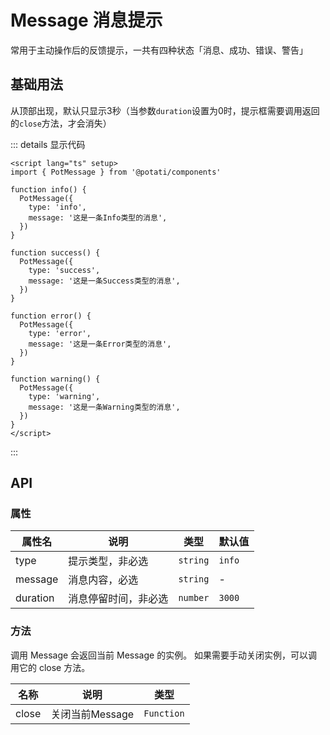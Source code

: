 <script setup>
import basic from '../examples/message/basic.vue'
</script>

# Message 消息提示

常用于主动操作后的反馈提示，一共有四种状态「消息、成功、错误、警告」

## 基础用法

从顶部出现，默认只显示3秒（当参数`duration`设置为0时，提示框需要调用返回的`close`方法，才会消失）

<basic></basic>

::: details 显示代码

```vue
<script lang="ts" setup>
import { PotMessage } from '@potati/components'

function info() {
  PotMessage({
    type: 'info',
    message: '这是一条Info类型的消息',
  })
}

function success() {
  PotMessage({
    type: 'success',
    message: '这是一条Success类型的消息',
  })
}

function error() {
  PotMessage({
    type: 'error',
    message: '这是一条Error类型的消息',
  })
}

function warning() {
  PotMessage({
    type: 'warning',
    message: '这是一条Warning类型的消息',
  })
}
</script>
```

:::

## API

### 属性

| 属性名   | 说明                 | 类型     | 默认值 |
| -------- | -------------------- | -------- | ------ |
| type     | 提示类型，非必选     | `string` | `info` |
| message  | 消息内容，必选       | `string` | -      |
| duration | 消息停留时间，非必选 | `number` | `3000` |

### 方法

调用 Message 会返回当前 Message 的实例。 如果需要手动关闭实例，可以调用它的 close 方法。

| 名称  | 说明            | 类型       |
| ----- | --------------- | ---------- |
| close | 关闭当前Message | `Function` |
